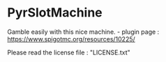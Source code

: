 # PyrSlotMachine
Gamble easily with this nice machine. - plugin page : https://www.spigotmc.org/resources/10225/

Please read the license file : "LICENSE.txt"
